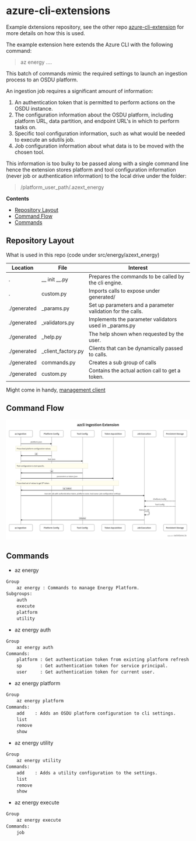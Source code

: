 # azure-cli-extensions


Example dxtensions repository, see the other repo [azure-cli-extension](https://github.com/grecoe/azure-cli-extension) for more details on how this is used.


The example extension here extends the Azure CLI with the following command:

> az energy ....

This batch of commands mimic the required settings to launch an ingestion process to an OSDU platform. 

An ingestion job requires a significant amount of information:

1. An authentication token that is permitted to perform actions on the OSDU instance.
2. The configuration information about the OSDU platform, including platform URL, data partition, and endpoint URL's in which to perform tasks on. 
3. Specific tool configuration information, such as what would be needed to execute an sdutils job. 
4. Job configuration information about what data is to be moved with the chosen tool. 

This information is too bulky to be passed along with a single command line hence the extension stores platform and tool configuration information (never job or authentication information) to the local drive under the folder:

> /platform_user_path/.azext_energy

<b>Contents</b>
- [Repository Layout](#repository-layout)
- [Command Flow](#command-flow)
- [Commands](#commands)


## Repository Layout

What is used in this repo (code under src/energy/azext_energy)

|Location|File|Interest|
|---|----|----|
|.|__ init __.py|Prepares the commands to be called by the cli engine.|
|.|custom.py|Imports calls to expose under generated/|
|./generated|_params.py|Set up parameters and a parameter validation for the calls.|
|./generated|_validators.py|Implements the parameter validators used in _params.py|
|./generated|_help.py|The help shown when requested by the user.|
|./generated|_client_factory.py|Clients that can be dynamically passed to calls.|
|./generated|commands.py|Creates a sub group of calls|
|./generated|custom.py|Contains the actual action call to get a token.|


Might come in handy, [management client](https://github.com/Azure/azure-cli-extensions/blob/main/src/aks-preview/azext_aks_preview/_client_factory.py)

## Command Flow
![flow](./images/flow.jpg)

## Commands

- az energy 
```bash
Group
    az energy : Commands to manage Energy Platform.
Subgroups:
    auth
    execute
    platform
    utility
```

- az energy auth
```bash
Group
    az energy auth
Commands:
    platform : Get authentication token from existing platform refresh token.
    sp       : Get authentication token for service principal.
    user     : Get authentication token for current user.
```

- az energy platform
```bash
Group
    az energy platform
Commands:
    add    : Adds an OSDU platform configuration to cli settings.
    list
    remove
    show
```

- az energy utility
```bash
Group
    az energy utility
Commands:
    add    : Adds a utility configuration to the settings.
    list
    remove
    show
```

- az energy execute
```bash
Group
    az energy execute
Commands:
    job
```
